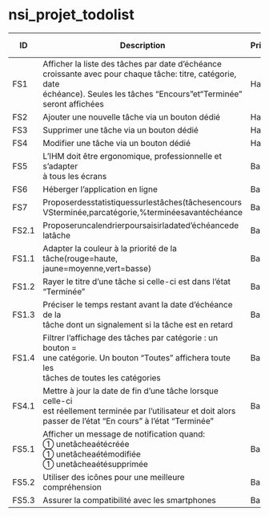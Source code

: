 # nsi_projet_todolist
| ID    | Description                                                                                                                                                                             | Priorité | Personne | Fini ? |
| ----- | --------------------------------------------------------------------------------------------------------------------------------------------------------------------------------------- | -------- | -------- |--------|
| FS1   | Afficher la liste des tâches par date d’échéance<br>croissante avec pour chaque tâche: titre, catégorie, date<br>échéance). Seules les tâches “Encours”et“Terminée”<br>seront affichées | Haute    |          |        |
| FS2   | Ajouter une nouvelle tâche via un bouton dédié                                                                                                                                          | Haute    |Victor| ui     |
| FS3   | Supprimer une tâche via un bouton dédié                                                                                                                                                 | Haute    |Victor| ui     |
| FS4   | Modifier une tâche via un bouton dédié                                                                                                                                                  | Haute    |Victor| ui     |
| FS5   | L’IHM doit être ergonomique, professionnelle et s’adapter<br>à tous les écrans                                                                                                          | Basse    |          | ui     |
| FS6   | Héberger l’application en ligne                                                                                                                                                         | Basse    |          |        |
| FS7   | Proposerdesstatistiquessurlestâches(tâchesencours<br>VSterminée,parcatégorie,%terminéesavantéchéance                                                                                    | Basse    |          | ui     |
| FS2.1 | Proposeruncalendrierpoursaisirladated’échéancede<br>latâche                                                                                                                             | Basse    |          | ui     |
| FS1.1 | Adapter la couleur à la priorité de la tâche(rouge=haute,<br>jaune=moyenne,vert=basse)                                                                                                  | Basse    |          |        |
| FS1.2 | Rayer le titre d’une tâche si celle-ci est dans l’état<br>“Terminée”                                                                                                                    | Basse    |          |        |
| FS1.3 | Préciser le temps restant avant la date d’échéance de la<br>tâche dont un signalement si la tâche est en retard                                                                         | Basse    |          |        |
| FS1.4 | Filtrer l’affichage des tâches par catégorie : un bouton =<br>une catégorie. Un bouton “Toutes” affichera toute les<br>tâches de toutes les catégories                                  | Basse    |          |        |
| FS4.1 | Mettre à jour la date de fin d’une tâche lorsque celle-ci<br>est réellement terminée par l’utilisateur et doit alors<br>passer de l’état “En cours” à l’état “Terminée”                 | Basse    |          |        |
| FS5.1 | Afficher un message de notification quand:<br> unetâcheaétécréée<br> unetâcheaétémodifiée<br> unetâcheaétésupprimée                                                                  | Basse    |          |        |
| FS5.2 | Utiliser des icônes pour une meilleure compréhension                                                                                                                                    | Basse    |          |        |
| FS5.3 | Assurer la compatibilité avec les smartphones                                                                                                                                           | Basse    |          | ui     |
